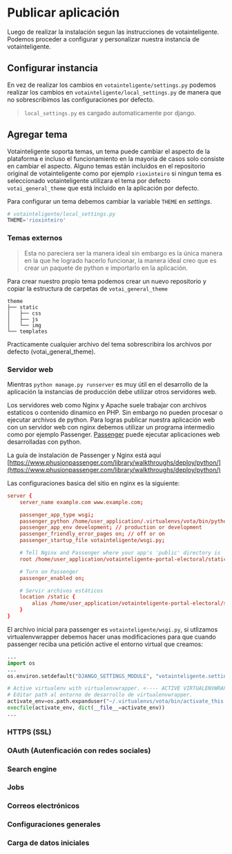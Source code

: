 # Publicar aplicación
Luego de realizar la instalación segun las instrucciones de votainteligente. Podemos proceder a configurar y personalizar nuestra instancia de votainteligente.

## Configurar instancia
En vez de realizar los cambios en `votainteligente/settings.py` podemos realizar los cambios en `votainteligente/local_settings.py` de manera que no sobrescribimos las configuraciones por defecto. 
> `local_settings.py` es cargado automaticamente por django.

## Agregar tema
Votainteligente soporta temas, un tema puede cambiar el aspecto de la plataforma e incluso el funcionamiento en la mayoria de casos solo consiste en cambiar el aspecto. Alguno temas están incluidos en el repositorio original de votainteligente como por ejemplo `rioxinteiro` si ningun tema es seleccionado votainteligente utilizara el tema por defecto `votai_general_theme` que está incluido en la aplicación por defecto.

Para configurar un tema debemos cambiar la variable `THEME` en _settings_.
```python
# votainteligente/local_settings.py
THEME='rioxinteiro'
```

### Temas externos
> Esta no pareciera ser la manera ideal sin embargo es la única manera en la que he logrado hacerlo funcionar, la manera ideal creo que es crear un paquete de python e importarlo en la aplicación.

Para crear nuestro propio tema podemos crear un nuevo repositorio y copiar la estructura de carpetas de `votai_general_theme`
```
theme
├── static
│   ├── css
│   ├── js
│   └── img
└── templates
```
Practicamente cualquier archivo del tema sobrescribira los archivos por defecto (votai_general_theme).

### Servidor web
Mientras `python manage.py runserver`  es muy útil en el desarrollo de la aplicación la instancias de producción debe utilizar otros servidores web.

Los servidores web como Nginx y Apache suele trabajar con archivos estaticos o  contenido dinamico en PHP. Sin embargo no pueden procesar o ejecutar archivos de python.  Para logras publicar nuestra aplicación web con un servidor web con nginx debemos utilizar un programa intermedio como por ejemplo Passenger. [Passenger](https://www.phusionpassenger.com/) puede ejecutar aplicaciones web desarrolladas con python.  

La guía de instalación de Passenger y Nginx está aquí [https://www.phusionpassenger.com/library/walkthroughs/deploy/python/](https://www.phusionpassenger.com/library/walkthroughs/deploy/python/)

Las configuraciones basica del sitio en nginx es la siguiente:
```conf
server {
    server_name example.com www.example.com;

    passenger_app_type wsgi;
    passenger_python /home/user_application/.virtualenvs/vota/bin/python; // path de python, en este caso utlizando virtualenvwrapper.
    passenger_app_env development; // production or development
    passenger_friendly_error_pages on; // off or on
    passenger_startup_file votainteligente/wsgi.py;

    # Tell Nginx and Passenger where your app's 'public' directory is
    root /home/user_application/votainteligente-portal-electoral/static;    

    # Turn on Passenger
    passenger_enabled on;

    # Servir archivos estáticos
    location /static {
        alias /home/user_application/votainteligente-portal-electoral/static;
    }
}
```
El archivo inicial para passenger es `votainteligente/wsgi.py`, si utlizamos virtualenvwrapper debemos hacer unas modificaciones para que cuando passenger reciba una petición active el entorno virtual que creamos:
```python
...
import os
...
os.environ.setdefault("DJANGO_SETTINGS_MODULE", "votainteligente.settings")

# Active virtualenv with virtualenvwrapper. <---- ACTIVE VIRTUALENVWRAPPER
# Editar path al entorno de desarrollo de virtualenvwrapper.
activate_env=os.path.expanduser("~/.virtualenvs/vota/bin/activate_this.py")
execfile(activate_env, dict(__file__=activate_env))
...
```

### HTTPS (SSL)
### OAuth (Autenficación con redes sociales)
### Search engine
### Jobs
### Correos electrónicos 
### Configuraciones generales
### Carga de datos iniciales
